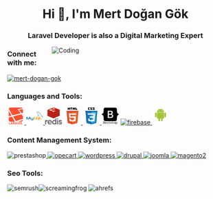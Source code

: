 <h1 align="center">Hi 👋, I'm Mert Doğan Gök</h1>
<h3 align="center">Laravel Developer is also a Digital Marketing Expert</h3>
<img align="right" alt="Coding" width="400" src="https://camo.githubusercontent.com/895e64220a8eeae3e46f7c4bb5421c2e1cfa7e0cfb17c285f39c4bb718a23227/68747470733a2f2f6d656469612e67697068792e636f6d2f6d656469612f3249756455486449303735484c3032506b6b2f67697068792e676966">

<h3 align="left">Connect with me:</h3>
<p align="left">
<a href="https://linkedin.com/in/mert-dogan-gok" target="blank"><img align="center" src="https://raw.githubusercontent.com/rahuldkjain/github-profile-readme-generator/master/src/images/icons/Social/linked-in-alt.svg" alt="mert-dogan-gok" height="30" width="40" /></a>
</p>

<h3 align="left">Languages and Tools:</h3>
<p align="left"><a href="https://getbootstrap.com" target="_blank" rel="noreferrer">
</a> <a href="https://laravel.com/" target="_blank" rel="noreferrer"> <img src="https://raw.githubusercontent.com/devicons/devicon/master/icons/laravel/laravel-plain-wordmark.svg" alt="laravel" width="40" height="40"/> </a><a href="https://www.mysql.com/" target="_blank" rel="noreferrer"> <img src="https://raw.githubusercontent.com/devicons/devicon/master/icons/mysql/mysql-original-wordmark.svg" alt="mysql" width="40" height="40"/> </a> <img src="https://raw.githubusercontent.com/devicons/devicon/master/icons/redis/redis-original-wordmark.svg" alt="redis" width="40" height="40"/> </a> <a href="https://www.w3.org/html/" target="_blank" rel="noreferrer"> <img src="https://raw.githubusercontent.com/devicons/devicon/master/icons/html5/html5-original-wordmark.svg" alt="html5" width="40" height="40"/> <a href="https://www.w3schools.com/css/" target="_blank" rel="noreferrer"> <img src="https://raw.githubusercontent.com/devicons/devicon/master/icons/css3/css3-original-wordmark.svg" alt="css3" width="40" height="40"/> </a><img src="https://raw.githubusercontent.com/devicons/devicon/master/icons/bootstrap/bootstrap-plain-wordmark.svg" alt="bootstrap" width="40" height="40"/> </a>  <a href="https://firebase.google.com/" target="_blank" rel="noreferrer"> <img src="https://www.vectorlogo.zone/logos/firebase/firebase-icon.svg" alt="firebase" width="40" height="40"/> </a>   <a href="https://redis.io" target="_blank" rel="noreferrer"><a href="https://developer.android.com" target="_blank" rel="noreferrer"> <img src="https://raw.githubusercontent.com/devicons/devicon/master/icons/android/android-original-wordmark.svg" alt="android" width="40" height="40"/> </a>  </p>

<h3 align="left">Content Management System:</h3>
<p align="left"><img src="https://cdn-icons-png.flaticon.com/512/825/825533.png" alt="prestashop" width="40" height="40"/><a href="https://www.opencart.com/" target="_blank" rel="noreferrer"> <img src="https://cdn-icons-png.flaticon.com/512/825/825456.png" alt="opecart" width="40" height="40"/> </a> <a href="https://wordpress.com/tr/" target="_blank" rel="noreferrer"> <img src="https://cdn-icons-png.flaticon.com/512/174/174881.png" alt="wordpress" width="40" height="40"/> </a> <a href="https://www.drupal.org/" target="_blank" rel="noreferrer"> <img src="https://cdn-icons-png.flaticon.com/512/889/889096.png" alt="drupal" width="40" height="40"/> <a href="https://www.joomla.org/" target="_blank" rel="noreferrer"> <img src="https://www.pngall.com/wp-content/uploads/12/Joomla-PNG-File.png" alt="joomla" width="40" height="40"/> </a> <a href="https://business.adobe.com/tr/products/magento/magento-commerce.html" target="_blank" rel="noreferrer">  <img src="https://cdn-icons-png.flaticon.com/512/825/825535.png" alt="magento2" width="40" height="40"/> </a> </p>
  
<h3 align="left">Seo Tools:</h3>
<p align="left"><img src="https://avatars.githubusercontent.com/u/3648654?s=280&v=4" alt="semrush" width="40" height="40"/><img src="https://www.screamingfrog.co.uk/wp-content/uploads/2018/11/screaming-frog-logo-kg.jpg" alt="screamingfrog" width="40" height="40"/>  <img src="https://static.ahrefs.com/static/assets/ahrefs-logo.9745d049b059c9f47349.jpg" alt="ahrefs" width="80" height="40"/> </p>
